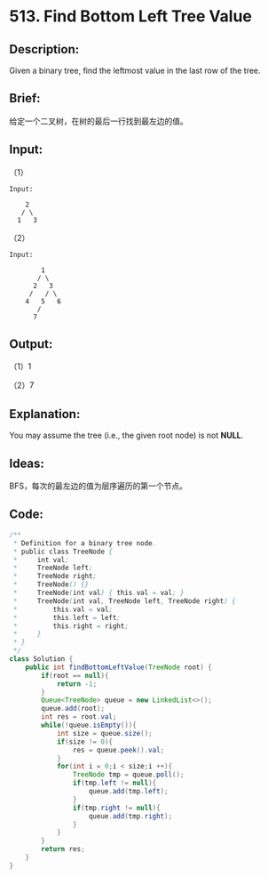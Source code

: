 # 513. Find Bottom Left Tree Value

## Description:

Given a binary tree, find the leftmost value in the last row of the tree.

## Brief:

给定一个二叉树，在树的最后一行找到最左边的值。

## Input:

（1）

```
Input:

    2
   / \
  1   3
```

（2）

```
Input:

        1
       / \
      2   3
     /   / \
    4   5   6
       /
      7
```

## Output:

（1）1

（2）7

## Explanation:

You may assume the tree (i.e., the given root node) is not **NULL**.

## Ideas:

BFS，每次的最左边的值为层序遍历的第一个节点。
## Code:

```java
/**
 * Definition for a binary tree node.
 * public class TreeNode {
 *     int val;
 *     TreeNode left;
 *     TreeNode right;
 *     TreeNode() {}
 *     TreeNode(int val) { this.val = val; }
 *     TreeNode(int val, TreeNode left, TreeNode right) {
 *         this.val = val;
 *         this.left = left;
 *         this.right = right;
 *     }
 * }
 */
class Solution {
    public int findBottomLeftValue(TreeNode root) {
        if(root == null){
            return -1;
        }
        Queue<TreeNode> queue = new LinkedList<>();
        queue.add(root);
        int res = root.val;
        while(!queue.isEmpty()){
            int size = queue.size();
            if(size != 0){
                res = queue.peek().val;
            }
            for(int i = 0;i < size;i ++){
                TreeNode tmp = queue.poll();
                if(tmp.left != null){
                    queue.add(tmp.left);
                }
                if(tmp.right != null){
                    queue.add(tmp.right);
                }
            }
        }
        return res;
    }
}
```

